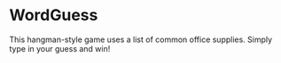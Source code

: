 # WordGuess

This hangman-style game uses a list of common office supplies. Simply type in your guess and win!
